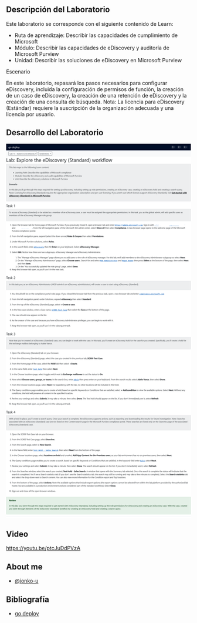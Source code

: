 
## Descripción del Laboratorio
Este laboratorio se corresponde con el siguiente contenido de Learn:

- Ruta de aprendizaje: Describir las capacidades de cumplimiento de Microsoft
- Módulo: Describir las capacidades de eDiscovery y auditoría de Microsoft Purview
- Unidad: Describir las soluciones de eDiscovery en Microsoft Purview

Escenario

En este laboratorio, repasará los pasos necesarios para configurar eDiscovery, incluida la configuración de permisos de función, la creación de un caso de eDiscovery, la creación de una retención de eDiscovery y la creación de una consulta de búsqueda. Nota: La licencia para eDiscovery (Estándar) requiere la suscripción de la organización adecuada y una licencia por usuario.


## Desarrollo del Laboratorio
![Logo](/SC-900-Microsoft%20Security,%20Compliance,%20and%20Identity%20Fundamentals/Lab%2015%20-%20Explore%20Core%20eDiscovery/screenshots/Lab15.png)

## Video
https://youtu.be/ptcJuDdPVzA

## About me
- [@jonko-u](https://github.com/jonko-u)

## Bibliografía

- [go deploy](https://lms.godeploy.it/)
